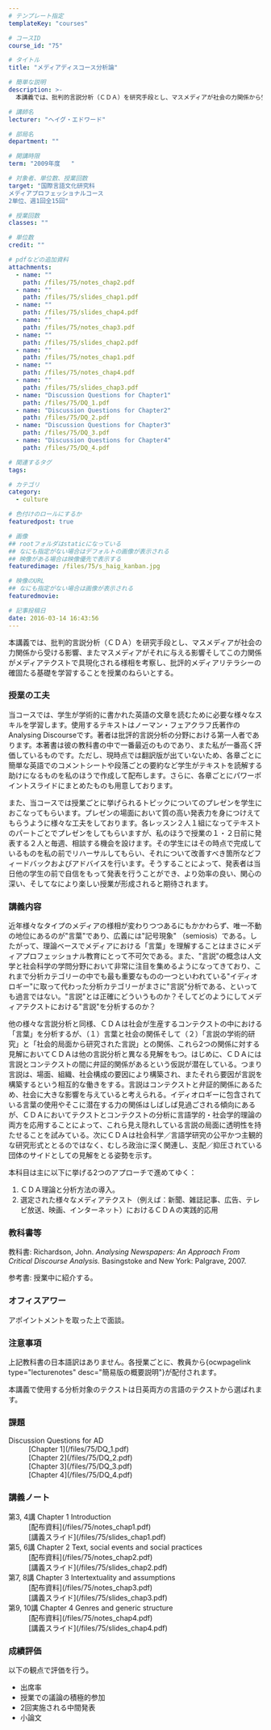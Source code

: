 ```yaml
---
# テンプレート指定
templateKey: "courses"

# コースID
course_id: "75"

# タイトル
title: "メディアディスコース分析論"

# 簡単な説明
description: >-
  本講義では、批判的言説分析（ＣＤＡ）を研究手段とし、マスメディアが社会の力関係から受ける影響、またマスメディアがそれに与える影響そしてこの力関係がメディアテクストで具現化される様相を考察し、批評的メデ...

# 講師名
lecturer: "ヘイグ・エドワード"

# 部局名
department: ""

# 開講時限
term: "2009年度	"

# 対象者、単位数、授業回数
target: "国際言語文化研究科
メディアプロフェッショナルコース
2単位、週1回全15回"

# 授業回数
classes: ""

# 単位数
credit: ""

# pdfなどの追加資料
attachments: 
  - name: "" 
    path: /files/75/notes_chap2.pdf
  - name: "" 
    path: /files/75/slides_chap1.pdf
  - name: "" 
    path: /files/75/slides_chap4.pdf
  - name: "" 
    path: /files/75/notes_chap3.pdf
  - name: "" 
    path: /files/75/slides_chap2.pdf
  - name: "" 
    path: /files/75/notes_chap1.pdf
  - name: "" 
    path: /files/75/notes_chap4.pdf
  - name: "" 
    path: /files/75/slides_chap3.pdf
  - name: "Discussion Questions for Chapter1" 
    path: /files/75/DQ_1.pdf
  - name: "Discussion Questions for Chapter2" 
    path: /files/75/DQ_2.pdf
  - name: "Discussion Questions for Chapter3" 
    path: /files/75/DQ_3.pdf
  - name: "Discussion Questions for Chapter4" 
    path: /files/75/DQ_4.pdf

# 関連するタグ
tags:

# カテゴリ
category:
  - culture

# 色付けのロールにするか
featuredpost: true

# 画像
## rootフォルダはstaticになっている
## なにも指定がない場合はデフォルトの画像が表示される
## 映像がある場合は映像優先で表示する
featuredimage: /files/75/s_haig_kanban.jpg

# 映像のURL
## なにも指定がない場合は画像が表示される
featuredmovie: 

# 記事投稿日
date: 2016-03-14 16:43:56
---
```


本講義では、批判的言説分析（ＣＤＡ）を研究手段とし、マスメディアが社会の力関係から受ける影響、またマスメディアがそれに与える影響そしてこの力関係がメディアテクストで具現化される様相を考察し、批評的メディアリテラシーの確固たる基礎を学習することを授業のねらいとする。


### 授業の工夫

当コースでは、学生が学術的に書かれた英語の文章を読むために必要な様々なスキルを学習します。使用するテキストはノーマン・フェアクラフ氏著作の<span class="i">Analysing Discourse</span>です。著者は批評的言説分析の分野における第一人者であります。本著書は彼の教科書の中で一番最近のものであり、また私が一番高く評価しているものです。ただし、現時点では翻訳版が出ていないため、各章ごとに簡単な英語でのコメントシートや段落ごとの要約など学生がテキストを読解する助けになるものを私のほうで作成して配布します。さらに、各章ごとにパワーポイントスライドにまとめたものも用意しております。

また、当コースでは授業ごとに挙げられるトピックについてのプレゼンを学生におこなってもらいます。プレゼンの場面において質の高い発表力を身につけえてもらうように様々な工夫をしております。各レッスン２人１組になってテキストのパートごとでプレゼンをしてもらいますが、私のほうで授業の１・２日前に発表する２人と毎週、相談する機会を設けます。その学生にはその時点で完成しているものを私の前でリハーサルしてもらい、それについて改善すべき箇所などフィードバックおよびアドバイスを行います。そうすることによって、発表者は当日他の学生の前で自信をもって発表を行うことができ、より効率の良い、関心の深い、そしてなにより楽しい授業が形成されると期待されます。





### 講義内容

近年様々なタイプのメディアの様相が変わりつつあるにもかかわらず、唯一不動の地位にあるのが"言葉"であり、広義には"記号現象" （semiosis）である。したがって、理論ベースでメディアにおける「言葉」を理解することはまさにメディアプロフェッショナル教育にとって不可欠である。また、"言説"の概念は人文学と社会科学の学問分野において非常に注目を集めるようになってきており、これまで分析カテゴリーの中でも最も重要なものの一つといわれている"イディオロギー"に取って代わった分析カテゴリーがまさに"言説"分析である、といっても過言ではない。"言説"とは正確にどういうものか？そしてどのようにしてメディアテクストにおける"言説"を分析するのか？

他の様々な言説分析と同様、ＣＤＡは社会が生産するコンテクストの中における「言葉」を分析するが、（１）言葉と社会の関係そして（２）「言説の学術的研究」と「社会的局面から研究された言説」との関係、これら2つの関係に対する見解においてＣＤＡは他の言説分析と異なる見解をもつ。はじめに、ＣＤＡには言説とコンテクストの間に弁証的関係があるという仮説が潜在している。つまり言説は、場面、組織、社会構成の要因により構築され、またそれら要因が言説を構築するという相互的な働きをする。言説はコンテクストと弁証的関係にあるため、社会に大きな影響を与えていると考えられる。イディオロギーに包含されている言葉の使用やそこに潜在する力の関係はしばしば見過ごされる傾向にあるが、ＣＤＡにおいてテクストとコンテクストの分析に言語学的・社会学的理論の両方を応用することによって、これら見え隠れしている言説の局面に透明性を持たせることを試みている。次にＣＤＡは社会科学／言語学研究の公平かつ主観的な研究形式ととるのではなく、むしろ政治に深く関連し、支配／抑圧されている団体のサイドとしての見解をとる姿勢を示す。

本科目は主に以下に挙げる2つのアプローチで進めてゆく：

1. ＣＤＡ理論と分析方法の導入。
2. 選定された様々なメディアテクスト（例えば：新聞、雑誌記事、広告、テレビ放送、映画、インターネット）におけるＣＤＡの実践的応用

<!--
<h3>成績評価の方法</h3>
<p>
出席率・授業での議論の積極的参加・2回実施される中間発表・小論文
</p>
-->

### 教科書等

教科書: Richardson, John. _Analysing Newspapers: An Approach From Critical Discourse Analysis._ Basingstoke and New York: Palgrave, 2007.

参考書: 授業中に紹介する。

### オフィスアワー

アポイントメントを取った上で面談。

### 注意事項

上記教科書の日本語訳はありません。各授業ごとに、教員から{ocwpagelink type="lecturenotes" desc="簡易版の概要説明"}が配付されます。

本講義で使用する分析対象のテクストは日英両方の言語のテクストから選ばれます。

### 課題

<dl>
<dt>
Discussion Questions for AD
</dt>

<dd>
[Chapter 1](/files/75/DQ_1.pdf) 
</dd>

<dd>
[Chapter 2](/files/75/DQ_2.pdf) 
</dd>

<dd>
[Chapter 3](/files/75/DQ_3.pdf) 
</dd>

<dd>
[Chapter 4](/files/75/DQ_4.pdf) 
</dd>
</dl>





### 講義ノート

<dl>
<dt>
第3, 4講 Chapter 1 <span class="i">Introduction</span>
</dt>

<dd>
[配布資料](/files/75/notes_chap1.pdf) 
</dd>

<dd>
[講義スライド](/files/75/slides_chap1.pdf) 
</dd>

<dt>
第5, 6講 Chapter 2 <span class="i">Text, social events and social practices</span>
</dt>

<dd>
[配布資料](/files/75/notes_chap2.pdf) 
</dd>

<dd>
[講義スライド](/files/75/slides_chap2.pdf) 
</dd>

<dt>
第7, 8講 Chapter 3 <span class="i">Intertextuality and assumptions</span>
</dt>

<dd>
[配布資料](/files/75/notes_chap3.pdf) 
</dd>

<dd>
[講義スライド](/files/75/slides_chap3.pdf) 
</dd>

<dt>
第9, 10講 Chapter 4 <span class="i">Genres and generic structure</span>
</dt>

<dd>
[配布資料](/files/75/notes_chap4.pdf) 
</dd>

<dd>
[講義スライド](/files/75/slides_chap4.pdf) 
</dd>
</dl>





### 成績評価

以下の観点で評価を行う。

* 出席率
* 授業での議論の積極的参加
* 2回実施される中間発表
* 小論文


